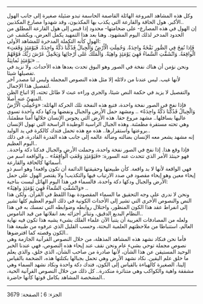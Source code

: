 ------------------------------------------------------------------------

وكل هذه المشاهد المروعة الهائلة القاصمة الحاسمة تبدو ضئيلة صغيرة إلى
جانب الهول الأكبر. هول الحاقة والقارعة التي يكذب بها المكذبون، وقد شهدوا
مصارع المكذبين..  
إن الهول في هذه المصارع- على ضخامتها- محدود إذا قيس إلى هول القارعة
المطلق من الحدود المدخر لذلك اليوم المشهود. وهنا بعد هذا التمهيد يكمل
العرض، ويكشف عن الهول كأنه التكملة المدخرة للمشاهد الأولى:  
«فَإِذا نُفِخَ فِي الصُّورِ نَفْخَةٌ واحِدَةٌ. وَحُمِلَتِ الْأَرْضُ وَالْجِبالُ فَدُكَّتا دَكَّةً واحِدَةً.
فَيَوْمَئِذٍ وَقَعَتِ الْواقِعَةُ. وَانْشَقَّتِ السَّماءُ فَهِيَ يَوْمَئِذٍ واهِيَةٌ. وَالْمَلَكُ عَلى أَرْجائِها
وَيَحْمِلُ عَرْشَ رَبِّكَ فَوْقَهُمْ يَوْمَئِذٍ ثَمانِيَةٌ» ..  
ونحن نؤمن أن هناك نفخة في الصور وهو البوق تحدث بعدها هذه الأحداث. ولا
نزيد في تفصيلها شيئا.  
لأنها غيب. ليس عندنا من دلائله إلا مثل هذه النصوص المجملة وليس لنا مصدر
آخر لتفصيل هذا الإجمال.  
والتفصيل لا يزيد في حكمة النص شيئا، والجري وراءه عبث لا طائل تحته، إلا
اتباع الظن المنهيّ عنه أصلا.  
فإذا نفخ في الصور نفخة واحدة، فتبع هذه النفخة تلك الحركة الهائلة: «وَحُمِلَتِ
الْأَرْضُ وَالْجِبالُ فَدُكَّتا دَكَّةً واحِدَةً» .. ومشهد حمل الأرض والجبال ونفضها ودكها
دكة واحدة تسوي عاليها بسافلها.. مشهد مروع حقا. هذه الأرض التي يجوس
الإنسان خلالها آمنا مطمئنا، وهي تحته مستقرة مطمئنة. وهذه الجبال الراسية
الوطيدة الراسخة التي تهول الإنسان بروعتها واستقرارها.. هذه مع هذه تحمل
فتدك كالكرة في يد الوليد..  
إنه مشهد يشعر معه الإنسان بضالته وضآلة عالمه إلى جانب هذه القدرة
القادرة، في ذلك اليوم العظيم..  
فإذا وقع هذا. إذا نفخ في الصور نفخة واحدة، وحملت الأرض والجبال فدكتا دكة
واحدة.. فهو حينئذ الأمر الذي تتحدث عنه السورة: «فَيَوْمَئِذٍ وَقَعَتِ الْواقِعَةُ» ..
والواقعة اسم من أسمائها كالحاقة والقارعة.  
فهي الواقعة لأنها لا بد واقعة. كأن طبيعتها وحقيقتها الدائمة أن تكون
واقعة! وهو اسم ذو إيحاء معين وهو إيحاء مقصود في صدد الارتياب فيها
والتكذيب! ولا يقتصر الهول على حمل الأرض والجبال ودكها دكة واحدة، فالسماء
في هذا اليوم الهائل ليست بناجية:  
«وَانْشَقَّتِ السَّماءُ فَهِيَ يَوْمَئِذٍ واهِيَةٌ» ..  
ونحن لا ندري على وجه التحقيق ما السماء المقصودة بهذا اللفظ في القرآن.
ولكن هذا النص والنصوص الأخرى التي تشير إلى الأحداث الكونية في ذلك اليوم
العظيم كلها تشير إلى انفراط عقد هذا الكون المنظور، واختلال روابطه
وضوابطه التي تمسك به في هذا النظام البديع الدقيق، وتناثر أجزائه بعد
انفلاتها من قيد الناموس..  
ولعله من المصادفات الغريبة أن يتنبأ الآن علماء الفلك بشيء يشبه هذا تكون
فيه نهاية العالم، استنباطا من ملاحظتهم العلمية البحتة، وحسب القليل الذي
عرفوه من طبيعة هذا الكون وقصته كما افترضوها..  
فأما نحن فنكاد نشهد هذه المشاهد المذهلة، من خلال النصوص القرآنية الجازمة
وهي نصوص مجملة توحي بشيء عام ونحن نقف عند إيحاء هذه النصوص، فهي عندنا
الخبر الوحيد المستيقن عن هذا الشأن، لأنها صادرة من صاحب الشأن، الذي خلق،
والذي يعلم ما خلق علم اليقين. نكاد نشهد الأرض وهي تحمل بجبالها بكتلتها
هذه، الضخمة بالقياس إلينا، الصغيرة كالهباءة بالقياس إلى الكون، فتدك دكة
واحدة ونكاد نشهد السماء وهي مشققة واهية والكواكب وهي متناثرة منكدرة.. كل
ذلك من خلال النصوص القرآنية الحية، المشخصة المشاهد بكامل قوتها كأنها
حاضرة..

------------------------------------------------------------------------

الجزء: 6 ¦ الصفحة: 3679
